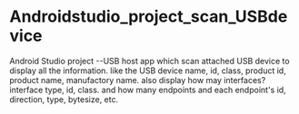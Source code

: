 # Androidstudio_project_scan_USBdevice
Android Studio project --USB host app which scan attached USB device to display all the information.
like the USB device name, id, class, product id, product name, manufactory name. also display how may interfaces? interface type, id, class. and how many endpoints and each endpoint's id, direction, type, bytesize, etc.  
